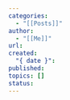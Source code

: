 ```yaml
---
categories:
  - "[[Posts]]"
author:
  - "[[Me]]"
url:
created:
  "{ date }":
published:
topics: []
status:
---
```

